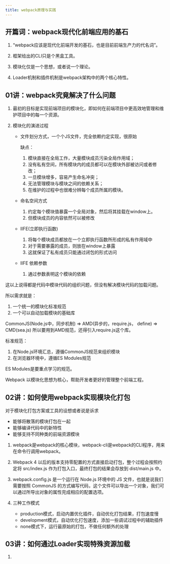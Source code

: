 ```yaml
---
title: webpack原理与实践
---
```


## 开篇词：webpack现代化前端应用的基石
1. “webpack应该是现代化前端开发的基石，也是目前前端生产力的代名词”。

2. 框架给出的CLI只是个黑盒工具。

3. 模块化仅是一个思想，或者说一个理论。

4. Loader机制和插件机制是webpack架构中的两个核心特性。

## 01讲：webpack究竟解决了什么问题
1. 最初的目标是实现前端项目的模块化，即如何在前端项目中更高效地管理和维护项目中的每一个资源。

2. 模块化的演进过程
    - 文件划分方式，一个个JS文件，完全依赖约定实现，很原始
    
        缺点：
        
        1. 模块直接在全局工作，大量模块成员污染全局作用域；
        2. 没有私有空间，所有模块内的成员都可以在模块外部被访问或者修改；
        3. 一旦模块增多，容易产生命名冲突；
        4. 无法管理模块与模块之间的依赖关系；
        5. 在维护的过程中也很难分辨每个成员所属的模块。
        
    - 命名空间方式
    
        1. 约定每个模块值暴露一个全局对象，然后将其挂载在window上。
        2. 但模块成员的内容依然可以被修改
        
    - IIFE(立即执行函数)
    
        1. 将每个模块成员都放在一个立即执行函数所形成的私有作用域中
        2. 对于需要暴露的成员，则放在window上暴露
        3. 这就保证了私有成员只能通过闭包的形式访问
        
    - IIFE 依赖参数
        
        1. 通过参数表明这个模块的依赖
        
这以上说得都是代码中模块代码的组织问题，但没有解决模块代码的加载问题。

所以需求就是：
1. 一个统一的模块化标准规范
2. 一个可以自动加载模块的基础库

CommonJS(Node.js中，同步机制) => AMD(异步的，require.js， define) => CMD(sea.js)
所以要用到AMD规范，还得引入require.js这个库。  

标准规范：
1. 在Node.js环境汇总，遵循CommonJS规范来组织模块
2. 在浏览器环境中，遵循ES Modules规范

ES Modules是要重点学习的规范。

Webpack 以模块化思想为核心，帮助开发者更好的管理整个前端工程。

## 02讲：如何使用webpack实现模块化打包

对于模块化打包方案或工具的设想或者说是诉求
   - 能够将散落的模块打包在一起
   - 能够编译代码中的新特性
   - 能够支持不同种类的前端资源模块

1. webpack是webpack的核心模块，webpack-cli是webpack的CLI程序，用来在命令行调用webpack。

2. Webpack 4 以后的版本支持零配置的方式直接启动打包，整个过程会按照约定将 src/index.js 作为打包入口，最终打包的结果会存放到 dist/main.js 中。

3. webpack.config.js 是一个运行在 Node.js 环境中的 JS 文件，也就是说我们需要按照 CommonJS 的方式编写代码，这个文件可以导出一个对象，我们可以通过所导出对象的属性完成相应的配置选项。

4. 三种工作模式
    - production模式，启动内置优化插件，自动优化打包结果，打包速度慢
    - development模式，自动优化打包速度，添加一些调试过程中的辅助插件
    - none模式下，运行最原始的打包，不做任何额外的处理
    
    
## 03讲：如何通过Loader实现特殊资源加载
1. 
    